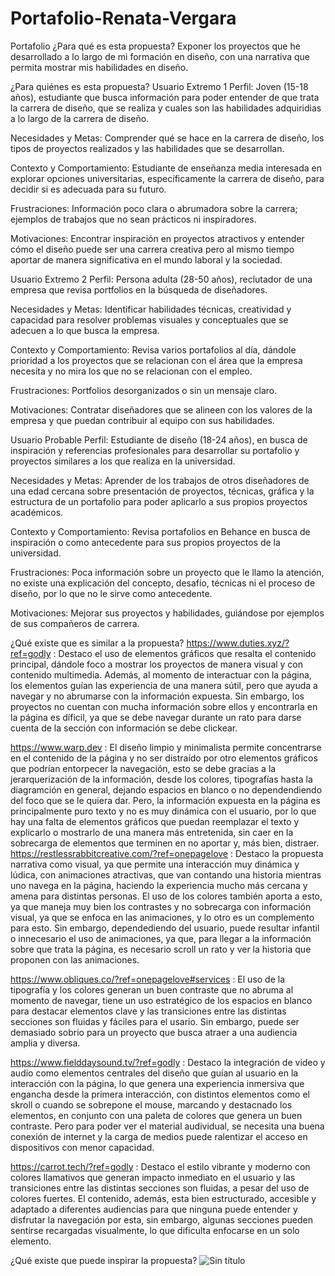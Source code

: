 # Portafolio-Renata-Vergara
Portafolio
¿Para qué es esta propuesta?
Exponer los proyectos que he desarrollado a lo largo de mi formación en diseño, con una narrativa que permita mostrar mis habilidades en diseño.

¿Para quiénes es esta propuesta?
Usuario Extremo 1
Perfil: Joven (15-18 años), estudiante que busca información para poder entender de que trata la carrera de diseño, que se realiza y cuales son las habilidades adquiridias a lo largo de la carrera de diseño.

Necesidades y Metas:  Comprender qué se hace en la carrera de diseño, los tipos de proyectos realizados y las habilidades que se desarrollan.

Contexto y Comportamiento: Estudiante de enseñanza media interesada en explorar opciones universitarias, específicamente la carrera de diseño, para decidir si es adecuada para su futuro.

Frustraciones: Información poco clara o abrumadora sobre la carrera; ejemplos de trabajos que no sean prácticos ni inspiradores.

Motivaciones: Encontrar inspiración en proyectos atractivos y entender cómo el diseño puede ser una carrera creativa pero al mismo tiempo aportar de manera significativa en el mundo laboral y la sociedad.

Usuario Extremo 2
Perfil: Persona adulta (28-50 años), reclutador de una empresa que revisa portfolios en la búsqueda de diseñadores.

Necesidades y Metas: Identificar habilidades técnicas, creatividad y capacidad para resolver problemas visuales y conceptuales que se adecuen a lo que busca la empresa.

Contexto y Comportamiento: Revisa varios portafolios al día, dándole prioridad a los proyectos que se relacionan con el área que la empresa necesita y no mira los que no se relacionan con el empleo.

Frustraciones: Portfolios desorganizados o sin un mensaje claro.

Motivaciones: Contratar diseñadores que se alineen con los valores de la empresa y que puedan contribuir al equipo con sus habilidades.

Usuario Probable
Perfil: Estudiante de diseño (18-24 años), en busca de inspiración y referencias profesionales para desarrollar su portafolio y proyectos similares a los que realiza en la universidad.

Necesidades y Metas: Aprender de los trabajos de otros diseñadores de una edad cercana sobre presentación de proyectos, técnicas, gráfica y la estructura de un portafolio para poder aplicarlo a sus propios proyectos académicos.

Contexto y Comportamiento: Revisa portafolios en Behance en busca de inspiración o como antecedente para sus propios proyectos de la universidad.

Frustraciones: Poca información sobre un proyecto que le llamo la atención, no existe una explicación del concepto, desafío, técnicas ni el proceso de diseño, por lo que no le sirve como antecedente.

Motivaciones: Mejorar sus proyectos y habilidades, guiándose por ejemplos de sus compañeros de carrera.

¿Qué existe que es similar a la propuesta?
https://www.duties.xyz/?ref=godly : Destaco el uso de elementos gráficos que resalta el contenido principal, dándole foco a mostrar los proyectos de manera visual y con contenido multimedia. Además, al momento de interactuar con la página, los elementos guían las experiencia de una manera sútil, pero que ayuda a navegar y no abrumarse con la información expuesta. Sin embargo, los proyectos no cuentan con mucha información sobre ellos y encontrarla en la página es díficil, ya que se debe navegar durante un rato para darse cuenta de la sección con información se debe clickear.

https://www.warp.dev : El diseño limpio y minimalista permite concentrarse en el contenido de la página y no ser distraído por otro elementos gráficos que podrían entorpecer la navegación, esto se debe gracias a la jerarquerización de la información, desde los colores, tipografías hasta la diagramción en general, dejando espacios en blanco  o no dependendiendo del foco que se le quiera dar. Pero, la información expuesta en la página es principalmente puro texto y no es muy dinámica con el usuario, por lo que hay una falta de elementos gráficos que puedan reemplazar el texto y explicarlo o mostrarlo de una manera más entretenida, sin caer en la sobrecarga de elementos que terminen en no aportar y, más bien, distraer.
https://restlessrabbitcreative.com/?ref=onepagelove : Destaco la propuesta narrativa como visual, ya que permite una interacción muy dinámica y lúdica, con animaciones atractivas, que van contando una historia mientras uno navega en la página, haciendo la experiencia mucho más cercana y amena para distintas personas. El uso de los colores también aporta a esto, ya que maneja muy bien los contrastes y no sobrecarga con información visual, ya que se enfoca en las animaciones, y lo otro es un complemento para esto. Sin embargo, dependediendo del usuario, puede resultar infantil o innecesario el uso de animaciones, ya que, para llegar a la información sobre que trata la página, es necesario scroll un rato y ver la historia que proponen con las animaciones.

https://www.obliques.co/?ref=onepagelove#services : El uso de la tipografía y los colores generan un buen contraste que no abruma al momento de navegar, tiene un uso estratégico de los espacios en blanco para destacar elementos clave y las transiciones entre las distintas secciones son fluidas y fáciles para el usario. Sin embargo, puede ser demasiado sobrio para un proyecto que busca atraer a una audiencia amplia y diversa.

https://www.fielddaysound.tv/?ref=godly : Destaco la integración de video y audio como elementos centrales del diseño que guían al usuario en la interacción con la página, lo que genera una experiencia inmersiva que engancha desde la primera interacción, con distintos elementos como el skroll o cuando se sobrepone el mouse, marcando y destacnado los elementos, en conjunto con una paleta de colores que genera un buen contraste. Pero para poder ver el material audividual, se necesita una buena conexión de internet y la carga de medios puede ralentizar el acceso en dispositivos con menor capacidad.

https://carrot.tech/?ref=godly : Destaco el estilo vibrante y moderno con colores llamativos que generan impacto inmediato en el usuario y las transiciones entre las distintas secciones son fluidas, a pesar del uso de colores fuertes. El contenido, además, esta bien estructurado, accesible y adaptado a diferentes audiencias para que ninguna puede entender y disfrutar la navegación por esta, sin embargo, algunas secciones pueden sentirse recargadas visualmente, lo que dificulta enfocarse en un solo elemento.

¿Qué existe que puede inspirar la propuesta?
![Sin título](https://github.com/user-attachments/assets/bb81e333-4e57-4731-a9cf-7ed3c100a3a6)
